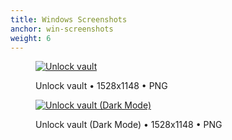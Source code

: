 ```yaml
---
title: Windows Screenshots
anchor: win-screenshots
weight: 6
---
```

<div class="flex flex-wrap -mx-3">
  <div class="w-full px-3 lg:w-1/2">
    <figure class="rounded shadow bg-white text-center p-2 mb-8">
      <a href="/presskit/win-screenshot-1.png"><img class="inline-block mb-2 lazyload" data-src="/presskit/win-screenshot-1.png" alt="Unlock vault"/></a>
      <figcaption>
        <p class="text-sm text-gray-500 mb-0">Unlock vault • 1528x1148 • PNG</p>
      </figcaption>
    </figure>
  </div>
  <div class="w-full px-3 lg:w-1/2">
    <figure class="rounded shadow bg-white text-center p-2 mb-8">
      <a href="/presskit/win-screenshot-2.png"><img class="inline-block mb-2 lazyload" data-src="/presskit/win-screenshot-2.png" alt="Unlock vault (Dark Mode)"/></a>
      <figcaption>
        <p class="text-sm text-gray-500 mb-0">Unlock vault (Dark Mode) • 1528x1148 • PNG</p>
      </figcaption>
    </figure>
  </div>
</div>

